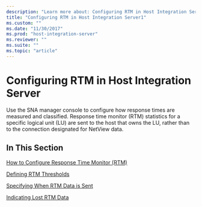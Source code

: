 ```yaml
---
description: "Learn more about: Configuring RTM in Host Integration Server"
title: "Configuring RTM in Host Integration Server1"
ms.custom: ""
ms.date: "11/30/2017"
ms.prod: "host-integration-server"
ms.reviewer: ""
ms.suite: ""
ms.topic: "article"
---
```

# Configuring RTM in Host Integration Server
Use the SNA manager console to configure how response times are measured and classified. Response time monitor (RTM) statistics for a specific logical unit (LU) are sent to the host that owns the LU, rather than to the connection designated for NetView data.  
  
## In This Section  
 [How to Configure Response Time Monitor (RTM)](../core/how-to-configure-response-time-monitor-rtm-2.md)  
  
 [Defining RTM Thresholds](../core/defining-rtm-thresholds2.md)  
  
 [Specifying When RTM Data is Sent](../core/specifying-when-rtm-data-is-sent1.md)  
  
 [Indicating Lost RTM Data](../core/indicating-lost-rtm-data1.md)
